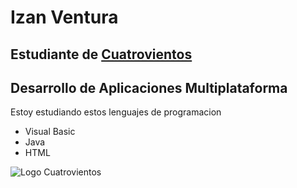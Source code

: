 # Izan Ventura
## Estudiante de [Cuatrovientos](https://cuatrovientos.org/)
## Desarrollo de Aplicaciones Multiplataforma

Estoy estudiando estos lenguajes de programacion
- Visual Basic
- Java
- HTML

![Logo Cuatrovientos](https://cuatrovientos.org/wp-content/uploads/2025/01/LOGO-CENTRO-INTEGRADO-CUATROVIENTOS-300x115-2.png)
